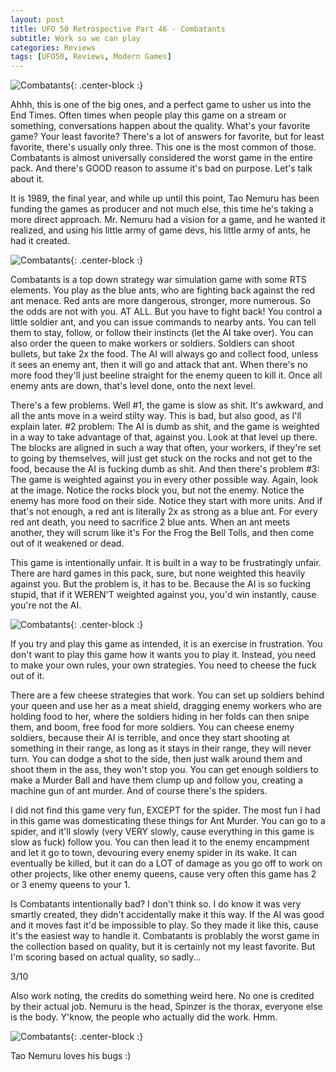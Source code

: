 ```yaml
---
layout: post
title: UFO 50 Retrospective Part 46 - Combatants
subtitle: Work so we can play
categories: Reviews
tags: [UFO50, Reviews, Modern Games]
---
```


![Combatants](https://imgur.com/pr3rR0q.png){: .center-block :}

Ahhh, this is one of the big ones, and a perfect game to usher us into the End Times. Often times when people play this game on a stream or something, conversations happen about the quality. What's your favorite game? Your least favorite? There's a lot of answers for favorite, but for least favorite, there's usually only three. This one is the most common of those. Combatants is almost universally considered the worst game in the entire pack. And there's GOOD reason to assume it's bad on purpose. Let's talk about it.

It is 1989, the final year, and while up until this point, Tao Nemuru has been funding the games as producer and not much else, this time he's taking a more direct approach. Mr. Nemuru had a vision for a game, and he wanted it realized, and using his little army of game devs, his little army of ants, he had it created.

![Combatants](https://imgur.com/pevx3mJ.png){: .center-block :}

Combatants is a top down strategy war simulation game with some RTS elements. You play as the blue ants, who are fighting back against the red ant menace. Red ants are more dangerous, stronger, more numerous. So the odds are not with you. AT ALL. But you have to fight back! You control a little soldier ant, and you can issue commands to nearby ants. You can tell them to stay, follow, or follow their instincts (let the AI take over). You can also order the queen to make workers or soldiers. Soldiers can shoot bullets, but take 2x the food. The AI will always go and collect food, unless it sees an enemy ant, then it will go and attack that ant. When there's no more food they'll just beeline straight for the enemy queen to kill it. Once all enemy ants are down, that's level done, onto the next level.

There's a few problems. Well #1, the game is slow as shit. It's awkward, and all the ants move in a weird stilty way. This is bad, but also good, as I'll explain later. #2 problem: The AI is dumb as shit, and the game is weighted in a way to take advantage of that, against you. Look at that level up there. The blocks are aligned in such a way that often, your workers, if they're set to going by themselves, will just get stuck on the rocks and not get to the food, because the AI is fucking dumb as shit. And then there's problem #3: The game is weighted against you in every other possible way. Again, look at the image. Notice the rocks block you, but not the enemy. Notice the enemy has more food on their side. Notice they start with more units. And if that's not enough, a red ant is literally 2x as strong as a blue ant. For every red ant death, you need to sacrifice 2 blue ants. When an ant meets another, they will scrum like it's For the Frog the Bell Tolls, and then come out of it weakened or dead.

This game is intentionally unfair. It is built in a way to be frustratingly unfair. There are hard games in this pack, sure, but none weighted this heavily against you. But the problem is, it has to be. Because the AI is so fucking stupid, that if it WEREN'T weighted against you, you'd win instantly, cause you're not the AI.

![Combatants](https://imgur.com/jq2AHYH.png){: .center-block :}

If you try and play this game as intended, it is an exercise in frustration. You don't want to play this game how it wants you to play it. Instead, you need to make your own rules, your own strategies. You need to cheese the fuck out of it.

There are a few cheese strategies that work. You can set up soldiers behind your queen and use her as a meat shield, dragging enemy workers who are holding food to her, where the soldiers hiding in her folds can then snipe them, and boom, free food for more soldiers. You can cheese enemy soldiers, because their AI is terrible, and once they start shooting at something in their range, as long as it stays in their range, they will never turn. You can dodge a shot to the side, then just walk around them and shoot them in the ass, they won't stop you. You can get enough soldiers to make a Murder Ball and have them clump up and follow you, creating a machine gun of ant murder. And of course there's the spiders.

I did not find this game very fun, EXCEPT for the spider. The most fun I had in this game was domesticating these things for Ant Murder. You can go to a spider, and it'll slowly (very VERY slowly, cause everything in this game is slow as fuck) follow you. You can then lead it to the enemy encampment and let it go to town, devouring every enemy spider in its wake. It can eventually be killed, but it can do a LOT of damage as you go off to work on other projects, like other enemy queens, cause very often this game has 2 or 3 enemy queens to your 1.

Is Combatants intentionally bad? I don't think so. I do know it was very smartly created, they didn't accidentally make it this way. If the AI was good and it moves fast it'd be impossible to play. So they made it like this, cause it's the easiest way to handle it. Combatants is problably the worst game in the collection based on quality, but it is certainly not my least favorite. But I'm scoring based on actual quality, so sadly...

3/10

Also work noting, the credits do something weird here. No one is credited by their actual job. Nemuru is the head, Spinzer is the thorax, everyone else is the body. Y'know, the people who actually did the work. Hmm.

![Combatants](https://imgur.com/Ac9bIZY.png){: .center-block :}

Tao Nemuru loves his bugs :)